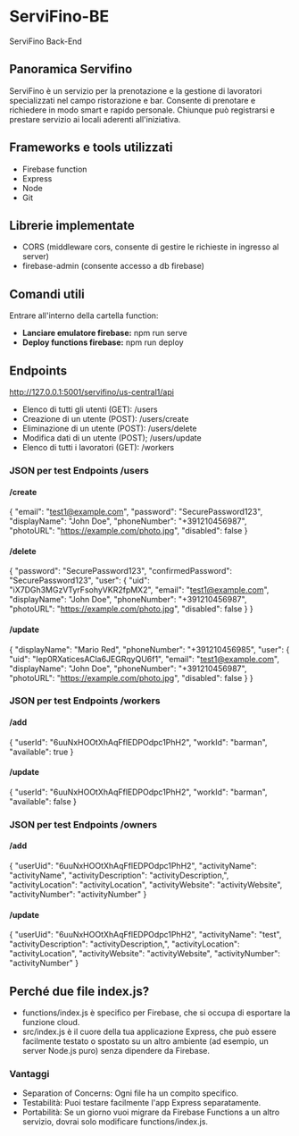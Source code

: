 # ServiFino-BE
ServiFino Back-End

## Panoramica Servifino
ServiFino è un servizio per la prenotazione e la gestione di lavoratori specializzati nel campo ristorazione e bar.
Consente di prenotare e richiedere in modo smart e rapido personale. Chiunque può registrarsi e prestare servizio ai 
locali aderenti all'iniziativa.

## Frameworks e tools utilizzati
- Firebase function
- Express
- Node
- Git

## Librerie implementate
- CORS (middleware cors, consente di gestire le richieste in ingresso al server)
- firebase-admin (consente accesso a db firebase)


## Comandi utili
Entrare all'interno della cartella function:
- <b>Lanciare emulatore firebase:</b> npm run serve
- <b>Deploy functions firebase:</b> npm run deploy

## Endpoints
http://127.0.0.1:5001/servifino/us-central1/api
- Elenco di tutti gli utenti (GET): /users
- Creazione di un utente (POST): /users/create
- Eliminazione di un utente (POST): /users/delete
- Modifica dati di un utente (POST); /users/update
- Elenco di tutti i lavoratori (GET): /workers

### JSON per test Endpoints /users
#### /create
{
"email": "test1@example.com",
"password": "SecurePassword123",
"displayName": "John Doe",
"phoneNumber": "+391210456987",
"photoURL": "https://example.com/photo.jpg",
"disabled": false
}
#### /delete
{
"password": "SecurePassword123",
"confirmedPassword": "SecurePassword123",
"user": {
"uid": "iX7DGh3MGzVTyrFsohyVKR2fpMX2",
"email": "test1@example.com",
"displayName": "John Doe",
"phoneNumber": "+391210456987",
"photoURL": "https://example.com/photo.jpg",
"disabled": false
}
}
#### /update
{
"displayName": "Mario Red",
"phoneNumber": "+391210456985",
"user": {
"uid": "Iep0RXaticesACla6JEGRqyQU6f1",
"email": "test1@example.com",
"displayName": "John Doe",
"phoneNumber": "+391210456987",
"photoURL": "https://example.com/photo.jpg",
"disabled": false
}
}

### JSON per test Endpoints /workers
#### /add
{
"userId": "6uuNxHOOtXhAqFflEDPOdpc1PhH2",
"workId": "barman",
"available": true
}
#### /update
{
"userId": "6uuNxHOOtXhAqFflEDPOdpc1PhH2",
"workId": "barman",
"available": false
}

### JSON per test Endpoints /owners
#### /add
{
"userUid": "6uuNxHOOtXhAqFflEDPOdpc1PhH2",
"activityName": "activityName",
"activityDescription": "activityDescription,",
"activityLocation": "activityLocation",
"activityWebsite": "activityWebsite",
"activityNumber": "activityNumber"
}
#### /update
{
"userUid": "6uuNxHOOtXhAqFflEDPOdpc1PhH2",
"activityName": "test",
"activityDescription": "activityDescription,",
"activityLocation": "activityLocation",
"activityWebsite": "activityWebsite",
"activityNumber": "activityNumber"
}

## Perché due file index.js?
- functions/index.js è specifico per Firebase, che si occupa di esportare la funzione cloud.
- src/index.js è il cuore della tua applicazione Express, che può essere facilmente testato o spostato su un altro ambiente (ad esempio, un server Node.js puro) senza dipendere da Firebase.
### Vantaggi
- Separation of Concerns: Ogni file ha un compito specifico.
- Testabilità: Puoi testare facilmente l'app Express separatamente.
- Portabilità: Se un giorno vuoi migrare da Firebase Functions a un altro servizio, dovrai solo modificare functions/index.js.
